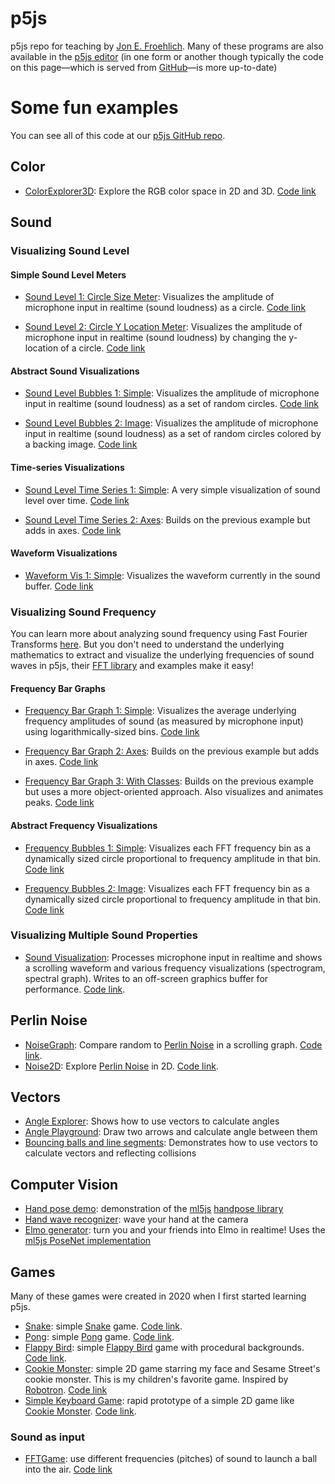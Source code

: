 # p5js
p5js repo for teaching by [Jon E. Froehlich](https://jonfroehlich.github.io/). Many of these programs are also available in the [p5js editor](https://editor.p5js.org/jonfroehlich/sketches) (in one form or another though typically the code on this page—which is served from [GitHub](https://github.com/makeabilitylab/p5js)—is more up-to-date)

# Some fun examples
You can see all of this code at our [p5js GitHub repo](https://github.com/makeabilitylab/p5js).

## Color

* [ColorExplorer3D](https://makeabilitylab.github.io/p5js/Color/ColorExplorer3D/): Explore the RGB color space in 2D and 3D. [Code link](https://github.com/makeabilitylab/p5js/tree/master/Color/ColorExplorer3D)

## Sound

### Visualizing Sound Level

#### Simple Sound Level Meters

* [Sound Level 1: Circle Size Meter](https://makeabilitylab.github.io/p5js/Sound/SoundLevel1-CircleSizeMeter): Visualizes the amplitude of microphone input in realtime (sound loudness) as a circle. [Code link](https://github.com/makeabilitylab/p5js/tree/master/Sound/SoundLevel1-CircleSizeMeter)

* [Sound Level 2: Circle Y Location Meter](https://makeabilitylab.github.io/p5js/Sound/SoundLevel2-CircleYLocationMeter): Visualizes the amplitude of microphone input in realtime (sound loudness) by changing the y-location of a circle. [Code link](https://github.com/makeabilitylab/p5js/tree/master/Sound/SoundLevel2-CircleYLocationMeter)

#### Abstract Sound Visualizations

* [Sound Level Bubbles 1: Simple](https://makeabilitylab.github.io/p5js/Sound/SoundLevelBubbles1-Simple): Visualizes the amplitude of microphone input in realtime (sound loudness) as a set of random circles. [Code link](https://github.com/makeabilitylab/p5js/tree/master/Sound/SoundLevelBubbles1-Simple)

* [Sound Level Bubbles 2: Image](https://makeabilitylab.github.io/p5js/Sound/SoundLevelBubbles2-Image): Visualizes the amplitude of microphone input in realtime (sound loudness) as a set of random circles colored by a backing image. [Code link](https://github.com/makeabilitylab/p5js/tree/master/Sound/SoundLevelBubbles2-Image)

#### Time-series Visualizations

* [Sound Level Time Series 1: Simple](https://makeabilitylab.github.io/p5js/Sound/SoundLevelTimesSeries1-Simple): A very simple visualization of sound level over time. [Code link](https://github.com/makeabilitylab/p5js/tree/master/Sound/SoundLevelTimesSeries1-Simple)

* [Sound Level Time Series 2: Axes](https://makeabilitylab.github.io/p5js/Sound/SoundLevelTimesSeries2-Axes): Builds on the previous example but adds in axes. [Code link](https://github.com/makeabilitylab/p5js/tree/master/Sound/SoundLevelTimesSeries2-Axes)

#### Waveform Visualizations

* [Waveform Vis 1: Simple](https://makeabilitylab.github.io/p5js/Sound/WaveformVis1-Simple): Visualizes the waveform currently in the sound buffer. [Code link](https://github.com/makeabilitylab/p5js/tree/master/Sound/WaveformVis1-Simple)

### Visualizing Sound Frequency

You can learn more about analyzing sound frequency using Fast Fourier Transforms [here](https://makeabilitylab.github.io/physcomp/signals/frequency-analysis.html). But you don't need to understand the underlying mathematics to extract and visualize the underlying frequencies of sound waves in p5js, their [FFT library](https://p5js.org/reference/#/p5.FFT) and examples make it easy!

#### Frequency Bar Graphs

* [Frequency Bar Graph 1: Simple](https://makeabilitylab.github.io/p5js/Sound/FrequencyBarGraph1-Simple): Visualizes the average underlying frequency amplitudes of sound (as measured by microphone input) using logarithmically-sized bins. [Code link](https://github.com/makeabilitylab/p5js/tree/master/Sound/FrequencyBarGraph1-Simple)

* [Frequency Bar Graph 2: Axes](https://makeabilitylab.github.io/p5js/Sound/FrequencyBarGraph2-Axes): Builds on the previous example but adds in axes. [Code link](https://github.com/makeabilitylab/p5js/tree/master/Sound/FrequencyBarGraph2-Axes)

* [Frequency Bar Graph 3: With Classes](https://makeabilitylab.github.io/p5js/Sound/FrequencyBarGraph3-WithClasses): Builds on the previous example but uses a more object-oriented approach. Also visualizes and animates peaks. [Code link](https://github.com/makeabilitylab/p5js/tree/master/Sound/FrequencyBarGraph3-WithClasses)

#### Abstract Frequency Visualizations

* [Frequency Bubbles 1: Simple](https://makeabilitylab.github.io/p5js/Sound/FrequencyBubbles1-Simple): Visualizes each FFT frequency bin as a dynamically sized circle proportional to frequency amplitude in that bin. [Code link](https://github.com/makeabilitylab/p5js/tree/master/Sound/FrequencyBubbles1-Simple)

* [Frequency Bubbles 2: Image](https://makeabilitylab.github.io/p5js/Sound/FrequencyBubbles2-Image): Visualizes each FFT frequency bin as a dynamically sized circle proportional to frequency amplitude in that bin. [Code link](https://github.com/makeabilitylab/p5js/tree/master/Sound/FrequencyBubbles2-Image)

### Visualizing Multiple Sound Properties

* [Sound Visualization](https://makeabilitylab.github.io/p5js/Sound/SoundVis4-ImprovedPerformance/): Processes microphone input in realtime and shows a scrolling waveform and various frequency visualizations (spectrogram, spectral graph). Writes to an off-screen graphics buffer for performance. [Code link](https://github.com/makeabilitylab/p5js/tree/master/Sound/SoundVis4-ImprovedPerformance).

## Perlin Noise

* [NoiseGraph](https://makeabilitylab.github.io/p5js/PerlinNoise/NoiseGraph): Compare random to [Perlin Noise](https://en.wikipedia.org/wiki/Perlin_noise) in a scrolling graph. [Code link](https://github.com/makeabilitylab/p5js/tree/master/PerlinNoise/Noise2D).
* [Noise2D](https://makeabilitylab.github.io/p5js/PerlinNoise/Noise2D/): Explore [Perlin Noise](https://en.wikipedia.org/wiki/Perlin_noise) in 2D. [Code link](https://github.com/makeabilitylab/p5js/tree/master/PerlinNoise/NoiseGraph).

## Vectors

* [Angle Explorer](https://makeabilitylab.github.io/p5js/Vectors/AngleExplorer/): Shows how to use vectors to calculate angles
* [Angle Playground](https://makeabilitylab.github.io/p5js/Vectors/AnglePlayground/): Draw two arrows and calculate angle between them
* [Bouncing balls and line segments](https://makeabilitylab.github.io/p5js/Vectors/BouncingBallsAndLineSegmentsImproved/): Demonstrates how to use vectors to calculate vectors and reflecting collisions

## Computer Vision

* [Hand pose demo](https://makeabilitylab.github.io/p5js/ml5js/HandPose/HandPoseDemo/): demonstration of the [ml5js](https://ml5js.org/) [handpose library](https://learn.ml5js.org/#/reference/handpose)
* [Hand wave recognizer](https://makeabilitylab.github.io/p5js/ml5js/HandPose/HandWaveDetector/): wave your hand at the camera
* [Elmo generator](https://makeabilitylab.github.io/p5js/ml5js/PoseNet/ElmoGeneratorMultiperson/): turn you and your friends into Elmo in realtime! Uses the [ml5js PoseNet implementation](https://learn.ml5js.org/#/reference/posenet)

## Games

Many of these games were created in 2020 when I first started learning p5js.

* [Snake](https://makeabilitylab.github.io/p5js/Games/Snake/): simple [Snake](https://en.wikipedia.org/wiki/Snake) game. [Code link](https://github.com/makeabilitylab/p5js/tree/master/Games/Snake).
* [Pong](https://makeabilitylab.github.io/p5js/Games/Pong): simple [Pong](https://en.wikipedia.org/wiki/Pong) game. [Code link](https://github.com/makeabilitylab/p5js/tree/master/Games/Pong).
* [Flappy Bird](https://makeabilitylab.github.io/p5js/Games/FlappyBird2/): simple [Flappy Bird](https://en.wikipedia.org/wiki/Flappy_Bird) game with procedural backgrounds. [Code link](https://github.com/makeabilitylab/p5js/tree/master/Games/FlappyBird2).
* [Cookie Monster](https://makeabilitylab.github.io/p5js/Games/CookieMonster3/): simple 2D game starring my face and Sesame Street's cookie monster. This is my children's favorite game. Inspired by [Robotron](https://en.wikipedia.org/wiki/Robotron:_2084). [Code link](https://github.com/makeabilitylab/p5js/tree/master/Games/CookieMonster3)
* [Simple Keyboard Game](https://makeabilitylab.github.io/p5js/Games/SimpleKeyboardGame/): rapid prototype of a simple 2D game like [Cookie Monster](https://makeabilitylab.github.io/p5js/Games/CookieMonster3/). [Code link](https://github.com/makeabilitylab/p5js/tree/master/Games/SimpleKeyboardGame).

### Sound as input

* [FFTGame](https://makeabilitylab.github.io/p5js/Games/FFTGame/): use different frequencies (pitches) of sound to launch a ball into the air. [Code link](https://github.com/makeabilitylab/p5js/tree/master/Games/FFTGame)
